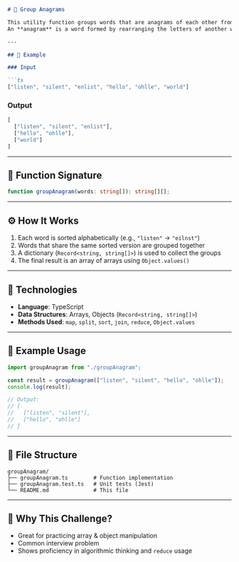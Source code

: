 

````md
# 🔁 Group Anagrams

This utility function groups words that are anagrams of each other from a given list.  
An **anagram** is a word formed by rearranging the letters of another word.

---

## 🧠 Example

### Input

```ts
["listen", "silent", "enlist", "hello", "ohlle", "world"]
````

### Output

```ts
[
  ["listen", "silent", "enlist"],
  ["hello", "ohlle"],
  ["world"]
]
```

---

## 📌 Function Signature

```ts
function groupAnagram(words: string[]): string[][];
```

---

## ⚙️ How It Works

1. Each word is sorted alphabetically (e.g., `"listen"` → `"eilnst"`)
2. Words that share the same sorted version are grouped together
3. A dictionary (`Record<string, string[]>`) is used to collect the groups
4. The final result is an array of arrays using `Object.values()`

---

## 🔧 Technologies

* **Language**: TypeScript
* **Data Structures**: Arrays, Objects (`Record<string, string[]>`)
* **Methods Used**: `map`, `split`, `sort`, `join`, `reduce`, `Object.values`

---

## 🧪 Example Usage

```ts
import groupAnagram from "./groupAnagram";

const result = groupAnagram(["listen", "silent", "hello", "ohlle"]);
console.log(result);

// Output:
// [
//   ["listen", "silent"],
//   ["hello", "ohlle"]
// ]
```

---

## 📁 File Structure

```
groupAnagram/
├── groupAnagram.ts        # Function implementation
├── groupAnagram.test.ts   # Unit tests (Jest)
└── README.md              # This file
```

---

## 🧭 Why This Challenge?

* Great for practicing array & object manipulation
* Common interview problem
* Shows proficiency in algorithmic thinking and `reduce` usage

